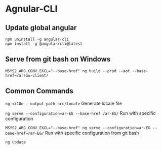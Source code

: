 # Agnular-CLI

## Update global angular

`npm uninstall -g angular-cli`  
`npm install -g @angular/cli@latest`

## Serve from git bash on Windows

`MSYS2_ARG_CONV_EXCL="--base-href" ng build --prod --aot --base-href=/arrow-client/`

## Common Commands

`ng xi18n --output-path src/locale` Generate locale file

`ng serve --configuration=ar-EG --base-href /ar-EG/` Run with specific configuration

`MSYS2_ARG_CONV_EXCL="--base-href" ng serve --configuration=ar-EG --base-href=/ar-EG/` Run with specific configuration from git bash

`ng update`
